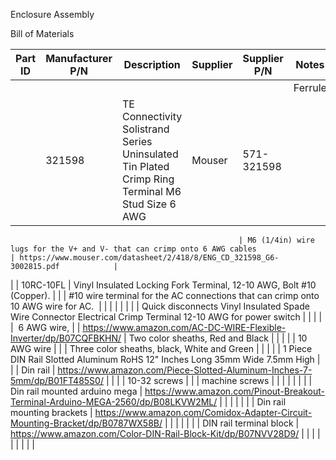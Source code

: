Enclosure Assembly



Bill of Materials


| Part ID | Manufacturer P/N | Description                                                                                     | Supplier | Supplier P/N                                                       | Notes                                                                                                       | Datasheet                                                                        |
|---------|------------------|-------------------------------------------------------------------------------------------------|----------|--------------------------------------------------------------------|-------------------------------------------------------------------------------------------------------------|----------------------------------------------------------------------------------|
|         |                  |                                                                                                 |          |                                                                    | Ferrule                                                                                                     |                                                                                  |
|         | 321598           | TE Connectivity Solistrand Series Uninsulated Tin Plated Crimp Ring Terminal M6 Stud Size 6 AWG | Mouser   | 571-321598

                                                       | M6 (1/4in) wire lugs for the V+ and V- that can crimp onto 6 AWG cables                                     | https://www.mouser.com/datasheet/2/418/8/ENG_CD_321598_G6-3002815.pdf            |
|         | 10RC-10FL        | Vinyl Insulated Locking Fork Terminal, 12-10 AWG, Bolt #10 (Copper).                            |          |                                                                    | #10 wire terminal for the AC connections that can crimp onto 10 AWG wire for AC.                            |                                                                                  |
|         |                  |                                                                                                 |          |                                                                    | Quick disconnects Vinyl Insulated Spade Wire Connector Electrical Crimp Terminal 12-10 AWG for power switch |                                                                                  |
|         |                  |  6 AWG wire,                                                                                    |          | https://www.amazon.com/AC-DC-WIRE-Flexible-Inverter/dp/B07CQFBKHN/ | Two color sheaths, Red and Black                                                                            |                                                                                  |
|         |                  | 10 AWG wire                                                                                     |          |                                                                    | Three color sheaths, black, White and Green                                                                 |                                                                                  |
|         |                  | 1 Piece DIN Rail Slotted Aluminum RoHS 12" Inches Long 35mm Wide 7.5mm High                     |          |                                                                    | Din rail                                                                                                    | https://www.amazon.com/Piece-Slotted-Aluminum-Inches-7-5mm/dp/B01FT485S0/        |
|         |                  | 10-32 screws                                                                                    |          |                                                                    | machine screws                                                                                              |                                                                                  |
|         |                  |                                                                                                 |          |                                                                    | Din rail mounted arduino mega                                                                               | https://www.amazon.com/Pinout-Breakout-Terminal-Arduino-MEGA-2560/dp/B08LKVW2ML/ |
|         |                  |                                                                                                 |          |                                                                    | Din rail mounting brackets                                                                                  | https://www.amazon.com/Comidox-Adapter-Circuit-Mounting-Bracket/dp/B0787WX58B/   |
|         |                  |                                                                                                 |          |                                                                    | DIN rail terminal block                                                                                     | https://www.amazon.com/Color-DIN-Rail-Block-Kit/dp/B07NVV28D9/                   |
|         |                  |                                                                                                 |          |                                                                    |                                                                                                             |                                                                                  |




